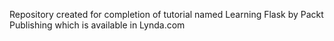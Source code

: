 Repository created for completion of tutorial named Learning Flask by Packt Publishing which is available in Lynda.com
